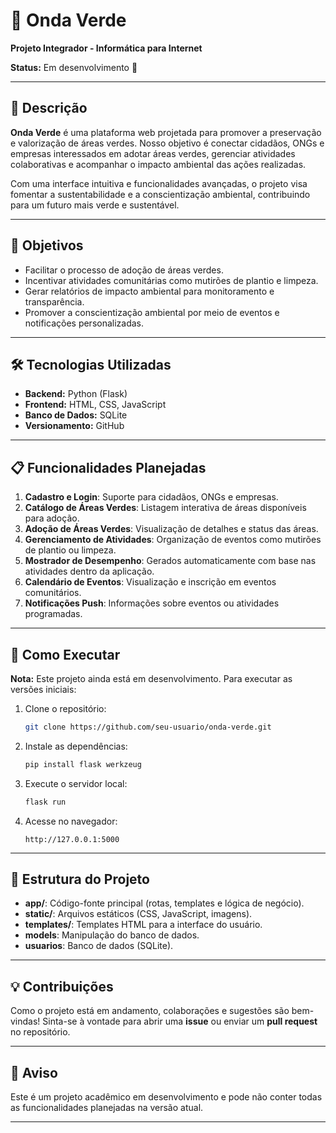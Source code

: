 # 🌱 Onda Verde  

**Projeto Integrador - Informática para Internet**  

**Status:** Em desenvolvimento 🚧  

---

## 📝 Descrição  

**Onda Verde** é uma plataforma web projetada para promover a preservação e valorização de áreas verdes. Nosso objetivo é conectar cidadãos, ONGs e empresas interessados em adotar áreas verdes, gerenciar atividades colaborativas e acompanhar o impacto ambiental das ações realizadas.  

Com uma interface intuitiva e funcionalidades avançadas, o projeto visa fomentar a sustentabilidade e a conscientização ambiental, contribuindo para um futuro mais verde e sustentável.  

---

## 🎯 Objetivos  

- Facilitar o processo de adoção de áreas verdes.  
- Incentivar atividades comunitárias como mutirões de plantio e limpeza.  
- Gerar relatórios de impacto ambiental para monitoramento e transparência.  
- Promover a conscientização ambiental por meio de eventos e notificações personalizadas.  

---

## 🛠️ Tecnologias Utilizadas  

- **Backend:** Python (Flask)  
- **Frontend:** HTML, CSS, JavaScript
- **Banco de Dados:**  SQLite  
- **Versionamento:** GitHub  

---

## 📋 Funcionalidades Planejadas  

1. **Cadastro e Login**: Suporte para cidadãos, ONGs e empresas.  
2. **Catálogo de Áreas Verdes**: Listagem interativa de áreas disponíveis para adoção.  
3. **Adoção de Áreas Verdes**: Visualização de detalhes e status das áreas.  
4. **Gerenciamento de Atividades**: Organização de eventos como mutirões de plantio ou limpeza.  
6. **Mostrador de Desempenho**: Gerados automaticamente com base nas atividades dentro da aplicação.  
7. **Calendário de Eventos**: Visualização e inscrição em eventos comunitários.  
8. **Notificações Push**: Informações sobre eventos ou atividades programadas.  

---

## 🚀 Como Executar  

**Nota:** Este projeto ainda está em desenvolvimento. Para executar as versões iniciais:  

1. Clone o repositório:  
   ```bash  
   git clone https://github.com/seu-usuario/onda-verde.git  
   ```  

2. Instale as dependências:  
   ```bash  
   pip install flask werkzeug
   ```  

3. Execute o servidor local:  
   ```bash  
   flask run  
   ```  

4. Acesse no navegador:  
   ```
   http://127.0.0.1:5000  
   ```  

---

## 📂 Estrutura do Projeto  

- **app/**: Código-fonte principal (rotas, templates e lógica de negócio).  
- **static/**: Arquivos estáticos (CSS, JavaScript, imagens).  
- **templates/**: Templates HTML para a interface do usuário.  
- **models**: Manipulação do banco de dados.
- **usuarios**: Banco de dados (SQLite).  

---

## 💡 Contribuições  

Como o projeto está em andamento, colaborações e sugestões são bem-vindas! Sinta-se à vontade para abrir uma **issue** ou enviar um **pull request** no repositório.  

---

## 📢 Aviso  

Este é um projeto acadêmico em desenvolvimento e pode não conter todas as funcionalidades planejadas na versão atual.  

--- 
